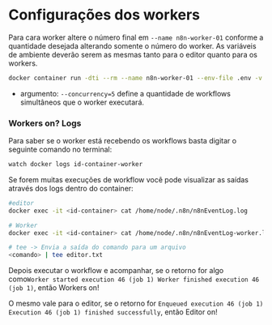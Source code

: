 # Configurações dos workers

Para cara worker altere o número final em `--name n8n-worker-01` conforme a quantidade desejada alterando somente o número do worker. As variáveis de ambiente deverão serem as mesmas tanto para o editor quanto para os workers.
```bash
docker container run -dti --rm --name n8n-worker-01 --env-file .env -v n8n_data:/home/node/ --network n8n --restart always docker.n8n.io/n8nio/n8n worker --concurrency=5
```

- argumento: `--concurrency=5` define a quantidade de workflows simultâneos que o worker executará.

### Workers on? Logs
Para saber se o worker está recebendo os workflows basta digitar o seguinte comando no terminal:
```bash 
watch docker logs id-container-worker
``` 
Se forem muitas execuções de workflow você pode visualizar as saídas através dos logs dentro do container:
```bash
#editor
docker exec -it <id-container> cat /home/node/.n8n/n8nEventLog.log

# Worker
docker exec -it <id-container> cat /home/node/.n8n/n8nEventLog-worker.log

# tee -> Envia a saída do comando para um arquivo
<comando> | tee editor.txt
```
Depois executar o workflow e acompanhar, se o retorno for algo como`Worker started execution 46 (job 1) Worker finished execution 46 (job 1)`, então Workers on!

O mesmo vale para o editor, se o retorno for `Enqueued execution 46 (job 1) Execution 46 (job 1) finished successfully`, então Editor on!